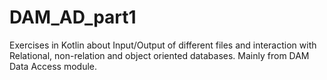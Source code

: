 # DAM_AD_part1
Exercises in Kotlin about Input/Output of different files and interaction with Relational, non-relation and object oriented databases.
Mainly from DAM Data Access module.

